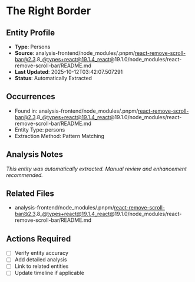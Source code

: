 # The Right Border

## Entity Profile
- **Type**: Persons
- **Source**: analysis-frontend/node_modules/.pnpm/react-remove-scroll-bar@2.3.8_@types+react@19.1.4_react@19.1.0/node_modules/react-remove-scroll-bar/README.md
- **Last Updated**: 2025-10-12T03:42:07.507291
- **Status**: Automatically Extracted

## Occurrences
- Found in: analysis-frontend/node_modules/.pnpm/react-remove-scroll-bar@2.3.8_@types+react@19.1.4_react@19.1.0/node_modules/react-remove-scroll-bar/README.md
- Entity Type: persons
- Extraction Method: Pattern Matching

## Analysis Notes
*This entity was automatically extracted. Manual review and enhancement recommended.*

## Related Files
- analysis-frontend/node_modules/.pnpm/react-remove-scroll-bar@2.3.8_@types+react@19.1.4_react@19.1.0/node_modules/react-remove-scroll-bar/README.md

## Actions Required
- [ ] Verify entity accuracy
- [ ] Add detailed analysis
- [ ] Link to related entities
- [ ] Update timeline if applicable
